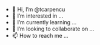 - 👋 Hi, I’m @tcarpencu
- 👀 I’m interested in ...
- 🌱 I’m currently learning ...
- 💞️ I’m looking to collaborate on ...
- 📫 How to reach me ...

<!---
tcarpencu/tcarpencu is a ✨ special ✨ repository because its `README.md` (this file) appears on your GitHub profile.
You can click the Preview link to take a look at your changes.
--->
